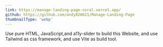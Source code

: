 ```yaml
---
link: https://manage-landing-page-coral.vercel.app/
github: https://github.com/andy820621/Manage-Landing-Page
thumbnailType: 'webp'
---
```


Use pure HTML, JavaScript,and a11y-slider to build this Website, and use Tailwind as css framework, and use Vite as build tool.
